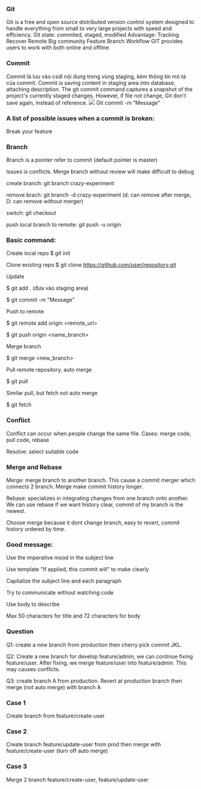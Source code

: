 ### Git
Git is a free and open source distributed version control system designed to handle everything from small to very large projects with speed and efficiency.
Git state: commited, staged, modified
Advantage:
Tracking
Recover
Remote
Big community
Feature Branch Workflow
GIT provides users to work with both online and offline.

### Commit
Commit là lưu vào csdl nội dung trong vùng staging, kèm thông tin mô tả của commit.
Commit is saving content in staging area into database, attaching description. The git commit command captures a snapshot of the project's currently staged changes. However, if file not change, Git don't save again, instead of reference.
 ![](https://images.viblo.asia/67e40d3c-e395-4a78-a4fd-06be3fe8b6aa.png)
Git commit -m “Message”


### A list of possible issues when a commit is broken: 
Break your feature

### Branch
Branch is a pointer refer to commit (default pointer is master)

Issues is conflicts. Merge branch without review will make difficult to debug

create branch: git branch crazy-experiment

remove brach: git branch -d crazy-experiment (d: can remove after merge, D: can remove without merger)

switch: git checkout <ten branch>

push local branch to remote: git push -u origin <branch>


### Basic command:

Create local repo
$ git init

Clone existing repo
$ git clone https://github.com/user/repository.git

Update

$ git add . (đưa vào staging area)

$ git commit -m "Message"

Push to remote

$ git remote add origin <remote_url>

$ git push origin <name_branch>

Merge branch

$ git merge <new_branch>

Pull remote repository, auto merge

$ git pull

Similar pull, but fetch not auto merge

$ git fetch

### Conflict
Conflict can occur when people change the same file.
Cases: merge code, pull code, rebase

Resolve: select suitable code

### Merge and Rebase
Merge: merge branch to another branch. This cause a commit merger which connects 2 branch. Merge make commit history longer.

Rebase: specializes in integrating changes from one branch onto another. We can use rebase if we want history clear, commit of my branch is the newest.

Choose merge because it dont change branch, easy to revert, commit history ordered by time.

### Good message:

Use the imperative mood in the subject line

Use template "If applied, this commit will" to make clearly

Capitalize the subject line and each paragraph

Try to communicate without watching code

Use body to describe

Max 50 characters for title and 72 characters for body

### Question
Q1: create a new branch from production then cherry pick commit JKL.

Q2: Create a new branch for develop feature/admin, we can continue fixing feature/user. After fixing, we merge feature/user into feature/admin. This may causes conflicts.

Q3: create branch A from production. Revert at production branch then merge (not auto merge) with branch A
 
### Case 1
Create branch from feature/create-user
 
### Case 2
 Create branch feature/update-user from prod then merge with feature/create-user (turn off auto merge)

### Case 3
 Merge 2 branch feature/create-user, feature/update-user

